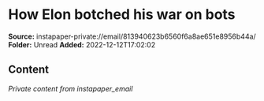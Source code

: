# How Elon botched his war on bots

**Source:** instapaper-private://email/813940623b6560f6a8ae651e8956b44a/
**Folder:** Unread
**Added:** 2022-12-12T17:02:02




## Content
*Private content from instapaper_email*
